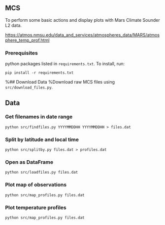 ## MCS
To perform some basic actions and display plots with Mars Climate Sounder L2 data.

https://atmos.nmsu.edu/data_and_services/atmospheres_data/MARS/atmosphere_temp_prof.html

### Prerequisites

python packages listed in `requirements.txt`. To install, run:

`pip install -r requirements.txt`

%## Download Data
%Download raw MCS files using `src/download_files.py`.

## Data
### Get filenames in date range

`python src/findfiles.py YYYYMMDDHH YYYYMMDDHH > files.dat`

### Split by latitude and local time
`python src/splitby.py files.dat > profiles.dat`

### Open as DataFrame
`python src/loadfiles.py files.dat`

### Plot map of observations
`python src/map_profiles.py files.dat`

### Plot temperature profiles
`python src/map_profiles.py files.dat`
